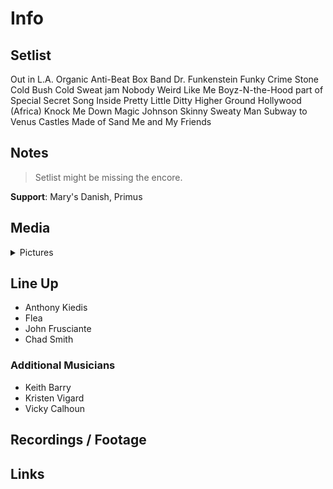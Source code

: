 # Info

## Setlist

Out in L.A.
Organic Anti-Beat Box Band
Dr. Funkenstein
Funky Crime
Stone Cold Bush
Cold Sweat jam
Nobody Weird Like Me
Boyz-N-the-Hood part of
Special Secret Song Inside
Pretty Little Ditty
Higher Ground
Hollywood (Africa)
Knock Me Down
Magic Johnson
Skinny Sweaty Man
Subway to Venus
Castles Made of Sand
Me and My Friends

## Notes

> Setlist might be missing the encore.

**Support**: Mary's Danish, Primus

## Media 

<details>
  <summary>Pictures</summary>
  <!--<img alt="Setlist" title="Setlist" src="_.jpg" height="200" />
  <img alt="Flyer" title="Flyer" src="_.jpg" height="200" />
  <img alt="Clipper" title="Clipper" src="_.jpg" height="200" />
  <img alt="Ticket" title="Ticket" src="_.jpg" height="200" />
  -->
</details>

## Line Up

* Anthony Kiedis
* Flea
* John Frusciante
* Chad Smith

### Additional Musicians

* Keith Barry  
* Kristen Vigard  
* Vicky Calhoun

## Recordings / Footage

## Links
